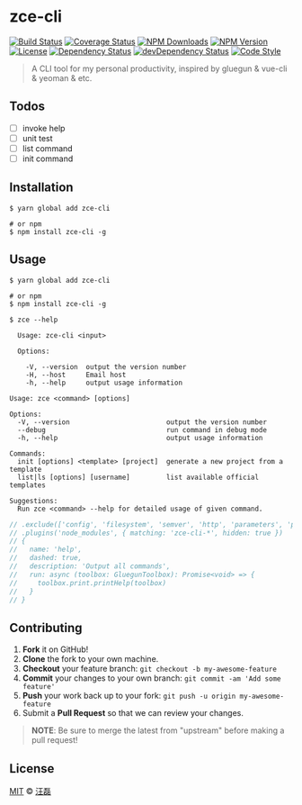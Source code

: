 # zce-cli

[![Build Status][travis-image]][travis-url]
[![Coverage Status][codecov-image]][codecov-url]
[![NPM Downloads][downloads-image]][downloads-url]
[![NPM Version][version-image]][version-url]
[![License][license-image]][license-url]
[![Dependency Status][dependency-image]][dependency-url]
[![devDependency Status][devdependency-image]][devdependency-url]
[![Code Style][style-image]][style-url]

> A CLI tool for my personal productivity, inspired by gluegun & vue-cli & yeoman & etc.

## Todos

- [ ] invoke help
- [ ] unit test
- [ ] list command
- [ ] init command

## Installation

```shell
$ yarn global add zce-cli

# or npm
$ npm install zce-cli -g
```

## Usage

<!-- TODO: Introduction of CLI -->

```shell
$ yarn global add zce-cli

# or npm
$ npm install zce-cli -g
```

```shell
$ zce --help

  Usage: zce-cli <input>

  Options:

    -V, --version  output the version number
    -H, --host     Email host
    -h, --help     output usage information

Usage: zce <command> [options]

Options:
  -V, --version                        output the version number
  --debug                              run command in debug mode
  -h, --help                           output usage information

Commands:
  init [options] <template> [project]  generate a new project from a template
  list|ls [options] [username]         list available official templates

Suggestions:
  Run zce <command> --help for detailed usage of given command.
```

```js
// .exclude(['config', 'filesystem', 'semver', 'http', 'parameters', 'print', 'prompt', 'strings', 'system', 'template', 'patching'])
// .plugins('node_modules', { matching: 'zce-cli-*', hidden: true })
// {
//   name: 'help',
//   dashed: true,
//   description: 'Output all commands',
//   run: async (toolbox: GluegunToolbox): Promise<void> => {
//     toolbox.print.printHelp(toolbox)
//   }
// }
```

## Contributing

1. **Fork** it on GitHub!
2. **Clone** the fork to your own machine.
3. **Checkout** your feature branch: `git checkout -b my-awesome-feature`
4. **Commit** your changes to your own branch: `git commit -am 'Add some feature'`
5. **Push** your work back up to your fork: `git push -u origin my-awesome-feature`
6. Submit a **Pull Request** so that we can review your changes.

> **NOTE**: Be sure to merge the latest from "upstream" before making a pull request!

## License

[MIT](LICENSE) &copy; [汪磊](https://zce.me/)

[travis-image]: https://img.shields.io/travis/zce/zce-cli/next.svg
[travis-url]: https://travis-ci.org/zce/zce-cli
[codecov-image]: https://img.shields.io/codecov/c/github/zce/zce-cli/next.svg
[codecov-url]: https://codecov.io/gh/zce/zce-cli
[downloads-image]: https://img.shields.io/npm/dm/zce-cli.svg
[downloads-url]: https://npmjs.org/package/zce-cli
[version-image]: https://img.shields.io/npm/v/zce-cli.svg
[version-url]: https://npmjs.org/package/zce-cli
[license-image]: https://img.shields.io/github/license/zce/pages-boilerplate.svg
[license-url]: https://github.com/zce/zce-cli/blob/next/LICENSE
[dependency-image]: https://img.shields.io/david/zce/zce-cli.svg
[dependency-url]: https://david-dm.org/zce/zce-cli
[devdependency-image]: https://img.shields.io/david/dev/zce/zce-cli.svg
[devdependency-url]: https://david-dm.org/zce/zce-cli?type=dev
[style-image]: https://img.shields.io/badge/code_style-standard-brightgreen.svg
[style-url]: http://standardjs.com

